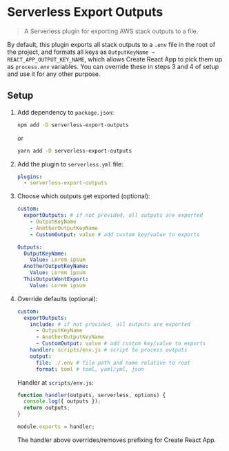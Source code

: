 # Serverless Export Outputs

> A Serverless plugin for exporting AWS stack outputs to a file.

By default, this plugin exports all stack outputs to a `.env` file in the root of the project, and formats all keys as `OutputKeyName → REACT_APP_OUTPUT_KEY_NAME`, which allows Create React App to pick them up as `process.env` variables. You can override these in steps 3 and 4 of setup and use it for any other purpose.

## Setup

1. Add dependency to `package.json`:

   ```sh
   npm add -D serverless-export-outputs
   ```

   or

   ```sh
   yarn add -D serverless-export-outputs
   ```

2. Add the plugin to `serverless.yml` file:

   ```yaml
   plugins:
     - serverless-export-outputs
   ```

3. Choose which outputs get exported (optional):

   ```yaml
   custom:
     exportOutputs: # if not provided, all outputs are exported
       - OutputKeyName
       - AnotherOutputKeyName
       - CustomOutput: value # add custom key/value to exports

   Outputs:
     OutputKeyName:
       Value: Lorem ipsum
     AnotherOutputKeyName:
       Value: Lorem ipsum
     ThisOutputWontExport:
       Value: Lorem ipsum
   ```

4. Override defaults (optional):

   ```yaml
   custom:
     exportOutputs:
       include: # if not provided, all outputs are exported
         - OutputKeyName
         - AnotherOutputKeyName
         - CustomOutput: value # add custom key/value to exports
       handler: scripts/env.js # script to process outputs
       output:
         file: ./.env # file path and name relative to root
         format: toml # toml, yaml/yml, json
   ```

   Handler at `scripts/env.js`:

   ```js
   function handler(outputs, serverless, options) {
     console.log({ outputs });
     return outputs;
   }

   module.exports = handler;
   ```

   The handler above overrides/removes prefixing for Create React App.
